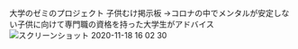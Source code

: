 大学のゼミのプロジェクト
子供むけ掲示板
→コロナの中でメンタルが安定しない子供に向けて専門職の資格を持った大学生がアドバイス
![スクリーンショット 2020-11-18 16 02 30](https://user-images.githubusercontent.com/55383786/99496558-e274ee00-29b7-11eb-988b-5148e3a720ff.png)
